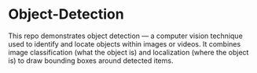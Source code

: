 # Object-Detection
This repo demonstrates object detection — a computer vision technique used to identify and locate objects within images or videos. It combines image classification (what the object is) and localization (where the object is) to draw bounding boxes around detected items.

